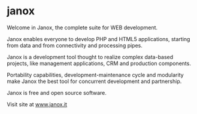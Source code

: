 # janox
Welcome in Janox, the complete suite for WEB development.


Janox enables everyone to develop PHP and HTML5 applications, starting
from data and from connectivity and processing pipes.

Janox is a development tool thought to realize complex data-based
projects, like management applications, CRM and production components.

Portability capabilities, development-maintenance cycle and modularity
make Janox the best tool for concurrent development and partnership.

Janox is free and open source software.

Visit site at www.janox.it
